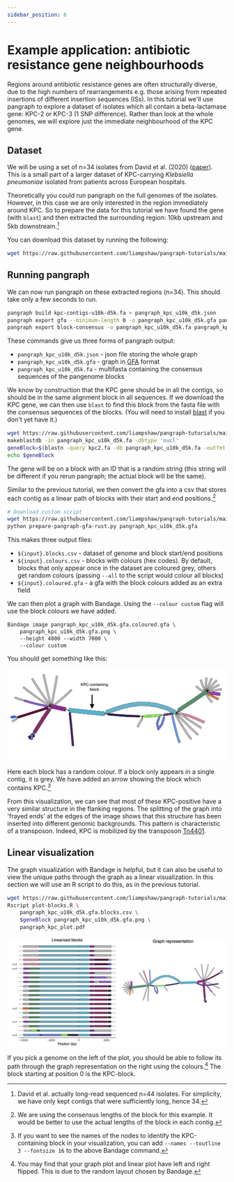 ```yaml
---
sidebar_position: 6
---
```


# Example application: antibiotic resistance gene neighbourhoods

Regions around antibiotic resistance genes are often structurally diverse, due to the high numbers of rearrangements e.g. those arising from repeated insertions of different insertion sequences (ISs). In this tutorial we'll use pangraph to explore a dataset of isolates which all contain a beta-lactamase gene: KPC-2 or KPC-3 (1 SNP difference). Rather than look at the whole genomes, we will explore just the immediate neighbourhood of the KPC gene.

## Dataset

We will be using a set of n=34 isolates from David et al. (2020) ([paper](https://pubmed.ncbi.nlm.nih.gov/32968015/)). This is a small part of a larger dataset of KPC-carrying _Klebsiella pneumoniae_ isolated from patients across European hospitals.

Theoretically you could run pangraph on the full genomes of the isolates. However, in this case we are only interested in the region immediately around KPC. So to prepare the data for this tutorial we have found the gene (with `blast`) and then extracted the surrounding region: 10kb upstream and 5kb downstream.[^1]

[^1]: David et al. actually long-read sequenced n=44 isolates. For simplicity, we have only kept contigs that were sufficiently long, hence 34.

You can download this dataset by running the following:

```bash
wget https://raw.githubusercontent.com/liampshaw/pangraph-tutorials/main/data/kpc/kpc-contigs-u10k-d5k.fa
```

## Running pangraph

We can now run pangraph on these extracted regions (n=34). This should take only a few seconds to run.

```bash
pangraph build kpc-contigs-u10k-d5k.fa > pangraph_kpc_u10k_d5k.json
pangraph export gfa --minimum-length 0 -o pangraph_kpc_u10k_d5k.gfa pangraph_kpc_u10k_d5k.json 
pangraph export block-consensus -o pangraph_kpc_u10k_d5k.fa pangraph_kpc_u10k_d5k.json 

```

These commands give us three forms of pangraph output:

* `pangraph_kpc_u10k_d5k.json` - json file storing the whole graph
* `pangraph_kpc_u10k_d5k.gfa` - graph in [GFA](http://gfa-spec.github.io/GFA-spec/GFA1.html) format
* `pangraph_kpc_u10k_d5k.fa` - multifasta containing the consensus sequences of the pangenome blocks

We know by construction that the KPC gene should be in all the contigs, so should be in the same alignment block in all sequences. If we download the KPC gene, we can then use `blast` to find this block from the fasta file with the consensus sequences of the blocks. (You will need to install [blast](https://blast.ncbi.nlm.nih.gov/doc/blast-help/downloadblastdata.html) if you don't yet have it.)

```bash
wget https://raw.githubusercontent.com/liampshaw/pangraph-tutorials/main/data/kpc/kpc2.fa
makeblastdb -in pangraph_kpc_u10k_d5k.fa -dbtype 'nucl'
geneBlock=$(blastn -query kpc2.fa -db pangraph_kpc_u10k_d5k.fa -outfmt 6 | cut -f 2)
echo $geneBlock
```

The gene will be on a block with an ID that is a random string (this string will be different if you rerun pangraph; the actual block will be the same).

Similar to the previous tutorial, we then convert the gfa into a csv that stores each contig as a linear path of blocks with their start and end positions.[^2]

[^2]: We are using the consensus lengths of the block for this example. It would be better to use the actual lengths of the block in each contig.

```bash
# Download custom script
wget https://raw.githubusercontent.com/liampshaw/pangraph-tutorials/main/scripts/prepare-pangraph-gfa-rust.py
python prepare-pangraph-gfa-rust.py pangraph_kpc_u10k_d5k.gfa
```

This makes three output files:

* `${input}.blocks.csv` - dataset of genome and block start/end positions
* `${input}.colours.csv` - blocks with colours (hex codes). By default, blocks that only appear once in the dataset are coloured grey, others get random colours (passing `--all` to the script would colour all blocks)
* `${input}.coloured.gfa` - a gfa with the block colours added as an extra field

We can then plot a graph with Bandage. Using the `--colour custom` flag will use the block colours we have added.

```
Bandage image pangraph_kpc_u10k_d5k.gfa.coloured.gfa \
	pangraph_kpc_u10k_d5k.gfa.png \
	--height 4000 --width 7000 \
	--colour custom
```

You should get something like this:

![img](../assets/kpc_graph.png)

Here each block has a random colour. If a block only appears in a single contig, it is grey. We have added an arrow showing the block which contains KPC.[^3]

[^3]: If you want to see the names of the nodes to identify the KPC-containing block in your visualization, you can add `--names --toutline 3 --fontsize 16` to the above Bandage command.

From this visualization, we can see that most of these KPC-positive have a very similar structure in the flanking regions. The splitting of the graph into 'frayed ends' at the edges of the image shows that this structure has been inserted into different genomic backgrounds. This pattern is characteristic of a transposon. Indeed, KPC is mobilized by the transposon [Tn4401](https://pubmed.ncbi.nlm.nih.gov/21844325/).

## Linear visualization

The graph visualization with Bandage is helpful, but it can also be useful to view the unique paths through the graph as a linear visualization. In this section we will use an R script to do this, as in the previous tutorial.  

```bash
wget https://raw.githubusercontent.com/liampshaw/pangraph-tutorials/main/scripts/plot-blocks.R
Rscript plot-blocks.R \
	pangraph_kpc_u10k_d5k.gfa.blocks.csv \
	$geneBlock pangraph_kpc_u10k_d5k.gfa.png \
	pangraph_kpc_plot.pdf
```

![img](../assets/linear_and_graph_kpc.png)

If you pick a genome on the left of the plot, you should be able to follow its path through the graph representation on the right using the colours.[^4] The block starting at position 0 is the KPC-block.

[^4]: You may find that your graph plot and linear plot have left and right flipped. This is due to the random layout chosen by Bandage.
